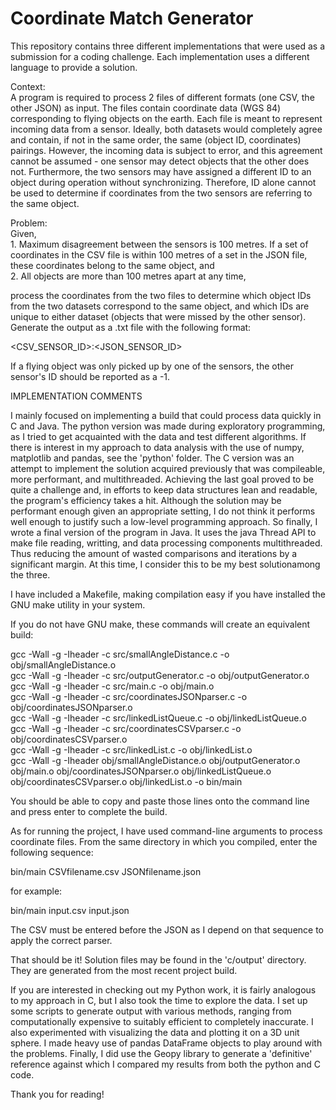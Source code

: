 # Coordinate Match Generator

This repository contains three different implementations that were used
as a submission for a coding challenge. Each implementation uses a different language
to provide a solution.

Context:  
A program is required to process 2 files of different formats (one CSV, 
the other JSON) as input. The files contain coordinate data (WGS 84) corresponding
to flying objects on the earth. Each file is meant to represent incoming data from
a sensor. Ideally, both datasets would completely agree and contain, if
not in the same order, the same (object ID, coordinates) pairings. However,
the incoming data is subject to error, and this agreement cannot be assumed - 
one sensor may detect objects that the other does not. Furthermore, the two sensors
may have assigned a different ID to an object during operation without synchronizing.
Therefore, ID alone cannot be used to determine if coordinates from the two sensors 
are referring to the same object.

Problem:  
Given,  
    1. Maximum disagreement between the sensors is 100 metres. If a set of 
    coordinates in the CSV file is within 100 metres of a set in the JSON
    file, these coordinates belong to the same object, and  
    2. All objects are more than 100 metres apart at any time,  

process the coordinates from the two files to determine which object IDs from 
the two datasets correspond to the same object, and which IDs are unique to either
dataset (objects that were missed by the other sensor). Generate the output as a .txt
file with the following format:

<CSV_SENSOR_ID>:<JSON_SENSOR_ID>

If a flying object was only picked up by one of the sensors, the other sensor's ID
should be reported as a -1.

IMPLEMENTATION COMMENTS

I mainly focused on implementing a build that could process data 
quickly in C and Java. The python version was made during exploratory programming, as I
tried to get acquainted with the data and test different algorithms. If there is interest
in my approach to data analysis with the use of numpy, matplotlib and pandas, see the 
'python' folder.  The C version was an attempt to implement the solution acquired 
previously that was compileable, more performant, and multithreaded. Achieving the last 
goal proved to be quite a challenge and, in efforts to keep data structures lean and 
readable, the program's efficiency takes a hit. Although the solution may be performant 
enough given an appropriate setting, I do not think it performs well enough to justify 
such a low-level programming approach. So finally, I wrote a final version of the 
program in Java. It uses the java Thread API to make file reading, writting, and data processing 
components multithreaded. Thus reducing the amount of wasted comparisons and iterations by
a significant margin. At this time, I consider this to be my best solutionamong the three.


I have included a Makefile, making compilation easy if you have installed the
GNU make utility in your system.

If you do not have GNU make, these commands will create an equivalent build:

gcc -Wall -g -Iheader -c src/smallAngleDistance.c -o obj/smallAngleDistance.o  
gcc -Wall -g -Iheader -c src/outputGenerator.c -o obj/outputGenerator.o  
gcc -Wall -g -Iheader -c src/main.c -o obj/main.o  
gcc -Wall -g -Iheader -c src/coordinatesJSONparser.c -o obj/coordinatesJSONparser.o  
gcc -Wall -g -Iheader -c src/linkedListQueue.c -o obj/linkedListQueue.o  
gcc -Wall -g -Iheader -c src/coordinatesCSVparser.c -o obj/coordinatesCSVparser.o  
gcc -Wall -g -Iheader -c src/linkedList.c -o obj/linkedList.o  
gcc -Wall -g -Iheader  obj/smallAngleDistance.o  obj/outputGenerator.o  obj/main.o  obj/coordinatesJSONparser.o  obj/linkedListQueue.o  obj/coordinatesCSVparser.o  obj/linkedList.o -o bin/main  

You should be able to copy and paste those lines onto the command line and press enter
to complete the build.

As for running the project, I have used command-line arguments to process
coordinate files. From the same directory in which you compiled, enter the 
following sequence:

bin/main CSVfilename.csv JSONfilename.json

for example:

bin/main input.csv input.json

The CSV must be entered before the JSON as I depend on that
sequence to apply the correct parser.

That should be it! Solution files may be found in the 'c/output' directory. They
are generated from the most recent project build.

If you are interested in checking out my Python work, it is fairly analogous
to my approach in C, but I also took the time to explore the data. I set up some
scripts to generate output with various methods, ranging from computationally
expensive to suitably efficient to completely inaccurate. I also experimented
with visualizing the data and plotting it on a 3D unit sphere. I made heavy
use of pandas DataFrame objects to play around with the problems. Finally, I 
did use the Geopy library to generate a 'definitive' reference against which I
compared my results from both the python and C code.

Thank you for reading!
